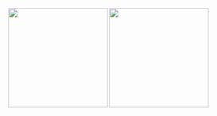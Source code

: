 <!--![](https://github-readme-stats.vercel.app/api?username=kouta-fd&count_private=true&show_icons=true&theme=blue-green)
![](https://github-readme-stats.vercel.app/api/top-langs/?username=kouta-fd&layout=compact&theme=blue-green)-->
<a href="https://github.com/tocoteron">
  <img align="left" height="200px" src="https://github-readme-stats.vercel.app/api?username=kouta-fd&count_private=true&show_icons=true&theme=blue-green" />
</a>
<a href="https://github.com/tocoteron">
  <img align="left" height="200px" src="https://github-readme-stats.vercel.app/api/top-langs/?username=kouta-fd&layout=compact&theme=blue-green" />
</a>
<!---
Kouta-fd/Kouta-fd is a ✨ special ✨ repository because its `README.md` (this file) appears on your GitHub profile.
You can click the Preview link to take a look at your changes.
--->
